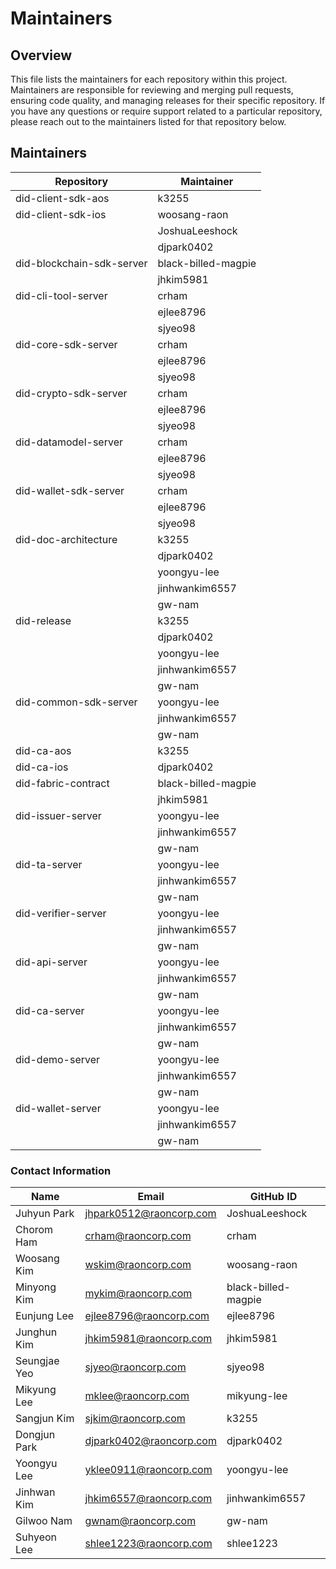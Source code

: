 
# Maintainers

## Overview

This file lists the maintainers for each repository within this project. Maintainers are responsible for reviewing and merging pull requests, ensuring code quality, and managing releases for their specific repository.
If you have any questions or require support related to a particular repository, please reach out to the maintainers listed for that repository below.

## Maintainers

| Repository                 | Maintainer         |
| -------------------------- | ------------------ |
| did-client-sdk-aos         | k3255              |
| did-client-sdk-ios         | woosang-raon       |
|                            | JoshuaLeeshock     |
|                            | djpark0402         |
| did-blockchain-sdk-server  | black-billed-magpie|
|                            | jhkim5981          |
| did-cli-tool-server        | crham              |
|                            | ejlee8796          |
|                            | sjyeo98            |
| did-core-sdk-server        | crham              |
|                            | ejlee8796          |
|                            | sjyeo98            |
| did-crypto-sdk-server      | crham              |
|                            | ejlee8796          |
|                            | sjyeo98            |
| did-datamodel-server       | crham              |
|                            | ejlee8796          |
|                            | sjyeo98            |
| did-wallet-sdk-server      | crham              |
|                            | ejlee8796          |
|                            | sjyeo98            |
| did-doc-architecture       | k3255              |
|                            | djpark0402         |
|                            | yoongyu-lee        |
|                            | jinhwankim6557     |
|                            | gw-nam             |
| did-release                | k3255              |
|                            | djpark0402         |
|                            | yoongyu-lee        |
|                            | jinhwankim6557     |
|                            | gw-nam             |
| did-common-sdk-server      | yoongyu-lee        |
|                            | jinhwankim6557     |
|                            | gw-nam             |
| did-ca-aos                 | k3255              |
| did-ca-ios                 | djpark0402         |
| did-fabric-contract        | black-billed-magpie|
|                            | jhkim5981          |
| did-issuer-server          | yoongyu-lee        |
|                            | jinhwankim6557     |
|                            | gw-nam             |
| did-ta-server              | yoongyu-lee        |
|                            | jinhwankim6557     |
|                            | gw-nam             |
| did-verifier-server        | yoongyu-lee        |
|                            | jinhwankim6557     |
|                            | gw-nam             |
| did-api-server             | yoongyu-lee        |
|                            | jinhwankim6557     |
|                            | gw-nam             |
| did-ca-server              | yoongyu-lee        |
|                            | jinhwankim6557     |
|                            | gw-nam             |
| did-demo-server            | yoongyu-lee        |
|                            | jinhwankim6557     |
|                            | gw-nam             |
| did-wallet-server          | yoongyu-lee        |
|                            | jinhwankim6557     |
|                            | gw-nam             |

### Contact Information

| Name         | Email               | GitHub ID            |
| ------------ | ------------------- | -------------------- |
| Juhyun Park  | jhpark0512@raoncorp.com | JoshuaLeeshock   |
| Chorom Ham   | crham@raoncorp.com  | crham                |
| Woosang Kim  | wskim@raoncorp.com  | woosang-raon         |
| Minyong Kim  | mykim@raoncorp.com  | black-billed-magpie  |
| Eunjung Lee  | ejlee8796@raoncorp.com | ejlee8796         |
| Junghun Kim  | jhkim5981@raoncorp.com | jhkim5981         |
| Seungjae Yeo | sjyeo@raoncorp.com  | sjyeo98              |
| Mikyung Lee  | mklee@raoncorp.com  | mikyung-lee          |
| Sangjun Kim  | sjkim@raoncorp.com  | k3255                |
| Dongjun Park | djpark0402@raoncorp.com | djpark0402       |
| Yoongyu Lee  | yklee0911@raoncorp.com | yoongyu-lee       |
| Jinhwan Kim  | jhkim6557@raoncorp.com | jinhwankim6557   |
| Gilwoo Nam   | gwnam@raoncorp.com  | gw-nam               |
| Suhyeon Lee  | shlee1223@raoncorp.com | shlee1223         |
